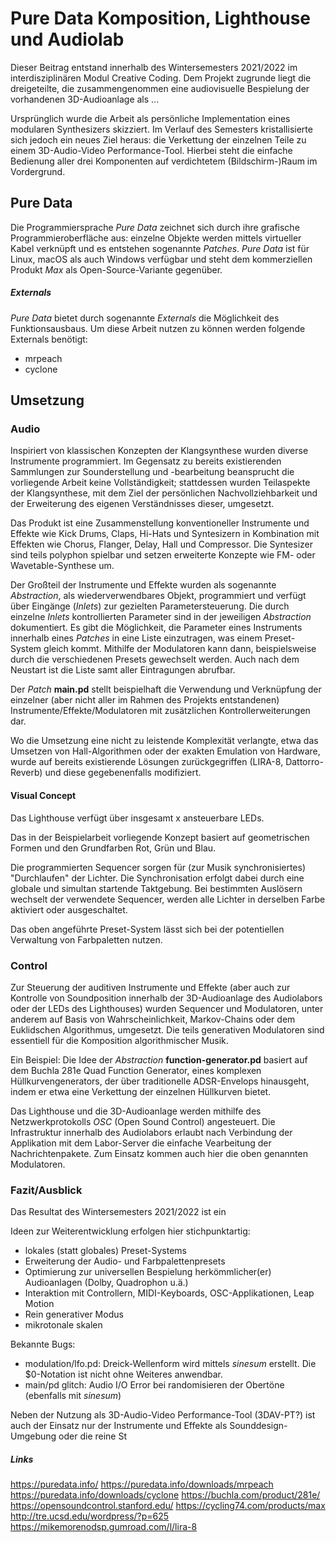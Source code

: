 
# Pure Data Komposition, Lighthouse und Audiolab
Dieser Beitrag entstand innerhalb des Wintersemesters 2021/2022 im interdisziplinären Modul Creative Coding. Dem Projekt zugrunde liegt die dreigeteilte, die zusammengenommen eine audiovisuelle Bespielung der vorhandenen 3D-Audioanlage als  ...

Ursprünglich wurde die Arbeit als persönliche Implementation eines modularen Synthesizers skizziert. Im Verlauf des Semesters kristallisierte sich jedoch ein neues Ziel heraus: die Verkettung der einzelnen Teile zu einem 3D-Audio-Video Performance-Tool.
Hierbei steht die einfache Bedienung aller drei Komponenten auf verdichtetem (Bildschirm-)Raum im Vordergrund.

## Pure Data
Die Programmiersprache *Pure Data* zeichnet sich durch ihre grafische Programmieroberfläche aus: einzelne Objekte werden mittels virtueller Kabel verknüpft und es entstehen sogenannte *Patches*. *Pure Data* ist für Linux, macOS als auch Windows verfügbar und steht dem kommerziellen Produkt *Max*  als Open-Source-Variante gegenüber.

##### Externals
*Pure Data* bietet durch sogenannte *Externals* die Möglichkeit des Funktionsausbaus.
Um diese Arbeit nutzen zu können werden folgende Externals benötigt:
* mrpeach
* cyclone

## Umsetzung

### Audio
Inspiriert von klassischen Konzepten der Klangsynthese wurden diverse Instrumente programmiert. Im Gegensatz zu bereits existierenden Sammlungen zur Sounderstellung und -bearbeitung beansprucht die vorliegende Arbeit keine Vollständigkeit; stattdessen wurden Teilaspekte der Klangsynthese, mit dem Ziel der persönlichen Nachvollziehbarkeit und der Erweiterung des eigenen Verständnisses dieser, umgesetzt.

Das Produkt ist eine Zusammenstellung konventioneller Instrumente und Effekte wie Kick Drums, Claps, Hi-Hats und Syntesizern in Kombination mit Effekten wie Chorus, Flanger, Delay, Hall und Compressor. Die Syntesizer sind teils polyphon spielbar und setzen erweiterte Konzepte wie FM- oder Wavetable-Synthese um.

Der Großteil der Instrumente und Effekte wurden als sogenannte *Abstraction*, als wiederverwendbares Objekt, programmiert und verfügt über Eingänge (*Inlets*) zur gezielten Parametersteuerung. Die durch einzelne *Inlets* kontrollierten Parameter sind in der jeweiligen *Abstraction* dokumentiert. 
Es gibt die Möglichkeit, die Parameter eines Instruments innerhalb eines *Patches* in eine Liste einzutragen, was einem Preset-System gleich kommt. Mithilfe der Modulatoren kann dann, beispielsweise durch die verschiedenen Presets gewechselt werden. Auch nach dem Neustart ist die Liste samt aller Eintragungen abrufbar.

Der *Patch* **main.pd** stellt beispielhaft die Verwendung und Verknüpfung der einzelner (aber nicht aller im Rahmen des Projekts entstandenen) Instrumente/Effekte/Modulatoren mit zusätzlichen Kontrollerweiterungen dar.

Wo die Umsetzung eine nicht zu leistende Komplexität verlangte, etwa das Umsetzen von Hall-Algorithmen oder der exakten Emulation von Hardware, wurde auf bereits existierende Lösungen zurückgegriffen (LIRA-8, Dattorro-Reverb) und diese gegebenenfalls modifiziert. 

#### Visual Concept

Das Lighthouse verfügt über insgesamt x ansteuerbare LEDs. 

Das in der Beispielarbeit vorliegende Konzept basiert auf geometrischen Formen und den Grundfarben Rot, Grün und Blau. 

Die programmierten Sequencer sorgen für (zur Musik synchronisiertes) "Durchlaufen" der Lichter. Die Synchronisation erfolgt dabei durch eine globale und simultan startende Taktgebung. Bei bestimmten Auslösern wechselt der verwendete Sequencer, werden alle Lichter in derselben Farbe aktiviert oder ausgeschaltet.

Das oben angeführte Preset-System lässt sich bei der potentiellen Verwaltung von Farbpaletten nutzen.

### Control
Zur Steuerung der auditiven Instrumente und Effekte (aber auch zur Kontrolle von Soundposition innerhalb der 3D-Audioanlage des Audiolabors oder der LEDs des Lighthouses) wurden Sequencer und Modulatoren, unter anderem auf Basis von Wahrscheinlichkeit, Markov-Chains oder dem Euklidschen Algorithmus, umgesetzt. Die teils generativen Modulatoren sind essentiell für die Komposition algorithmischer Musik.

Ein Beispiel: Die Idee der *Abstraction* **function-generator.pd** basiert auf dem Buchla 281e Quad Function Generator, eines komplexen Hüllkurvengenerators, der über traditionelle ADSR-Envelops hinausgeht, indem er etwa eine Verkettung der einzelnen Hüllkurven bietet.

Das Lighthouse und die 3D-Audioanlage werden mithilfe des Netzwerkprotokolls *OSC* (Open Sound Control) angesteuert. Die Infrastruktur innerhalb des Audiolabors erlaubt nach Verbindung der Applikation mit dem Labor-Server die einfache Vearbeitung der Nachrichtenpakete. Zum Einsatz kommen auch hier die oben genannten Modulatoren.

### Fazit/Ausblick
Das Resultat des Wintersemesters 2021/2022 ist ein

Ideen zur Weiterentwicklung erfolgen hier stichpunktartig:
* lokales (statt globales) Preset-Systems
* Erweiterung der Audio- und Farbpalettenpresets
* Optimierung zur universellen Bespielung herkömmlicher(er) Audioanlagen (Dolby, Quadrophon u.ä.)
* Interaktion mit Controllern, MIDI-Keyboards, OSC-Applikationen, Leap Motion
* Rein generativer Modus
* mikrotonale skalen

Bekannte Bugs:
* modulation/lfo.pd: Dreick-Wellenform wird mittels *sinesum* erstellt. Die $0-Notation ist nicht ohne Weiteres anwendbar.
* main/pd glitch: Audio I/O Error bei randomisieren der Obertöne (ebenfalls mit *sinesum*)

Neben der Nutzung als 3D-Audio-Video Performance-Tool (3DAV-PT?) ist auch der Einsatz nur der Instrumente und Effekte als Sounddesign-Umgebung oder die reine St

##### Links
https://puredata.info/
https://puredata.info/downloads/mrpeach
https://puredata.info/downloads/cyclone
https://buchla.com/product/281e/
https://opensoundcontrol.stanford.edu/
https://cycling74.com/products/max
http://tre.ucsd.edu/wordpress/?p=625
https://mikemorenodsp.gumroad.com/l/lira-8

